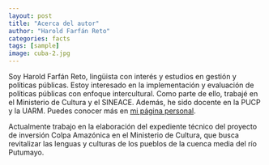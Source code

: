```yaml
---
layout: post
title: "Acerca del autor"
author: "Harold Farfán Reto"
categories: facts
tags: [sample]
image: cuba-2.jpg
---
```


Soy Harold Farfán Reto, lingüista con interés y estudios en gestión y políticas públicas. Estoy interesado en la implementación y evaluación de políticas públicas con enfoque intercultural. Como parte de ello, trabajé en el Ministerio de Cultura y el SINEACE. Además, he sido docente en la PUCP y la UARM. Puedes conocer más en [mi página personal](https://www.haroldfarfanreto.com).

Actualmente trabajo en la elaboración del expediente técnico del proyecto de inversión Colpa Amazónica en el Ministerio de Cultura, que busca revitalizar las lenguas y culturas de los pueblos de la cuenca media del río Putumayo.
